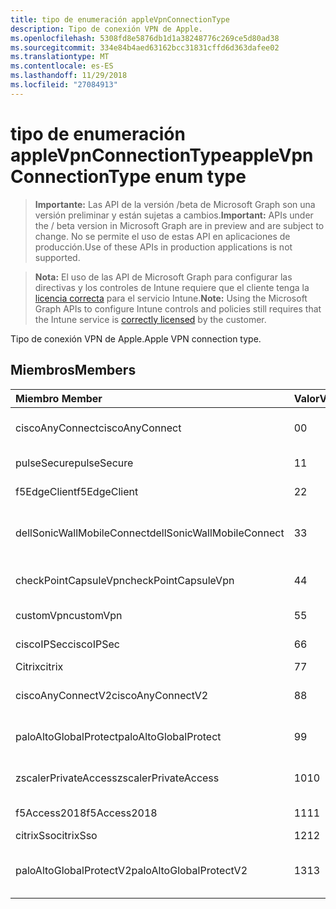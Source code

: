 ```yaml
---
title: tipo de enumeración appleVpnConnectionType
description: Tipo de conexión VPN de Apple.
ms.openlocfilehash: 5308fd8e5876db1d1a38248776c269ce5d80ad38
ms.sourcegitcommit: 334e84b4aed63162bcc31831cffd6d363dafee02
ms.translationtype: MT
ms.contentlocale: es-ES
ms.lasthandoff: 11/29/2018
ms.locfileid: "27084913"
---
```

# <a name="applevpnconnectiontype-enum-type"></a><span data-ttu-id="2ec38-103">tipo de enumeración appleVpnConnectionType</span><span class="sxs-lookup"><span data-stu-id="2ec38-103">appleVpnConnectionType enum type</span></span>

> <span data-ttu-id="2ec38-104">**Importante:** Las API de la versión /beta de Microsoft Graph son una versión preliminar y están sujetas a cambios.</span><span class="sxs-lookup"><span data-stu-id="2ec38-104">**Important:** APIs under the / beta version in Microsoft Graph are in preview and are subject to change.</span></span> <span data-ttu-id="2ec38-105">No se permite el uso de estas API en aplicaciones de producción.</span><span class="sxs-lookup"><span data-stu-id="2ec38-105">Use of these APIs in production applications is not supported.</span></span>

> <span data-ttu-id="2ec38-106">**Nota:** El uso de las API de Microsoft Graph para configurar las directivas y los controles de Intune requiere que el cliente tenga la [licencia correcta](https://go.microsoft.com/fwlink/?linkid=839381) para el servicio Intune.</span><span class="sxs-lookup"><span data-stu-id="2ec38-106">**Note:** Using the Microsoft Graph APIs to configure Intune controls and policies still requires that the Intune service is [correctly licensed](https://go.microsoft.com/fwlink/?linkid=839381) by the customer.</span></span>

<span data-ttu-id="2ec38-107">Tipo de conexión VPN de Apple.</span><span class="sxs-lookup"><span data-stu-id="2ec38-107">Apple VPN connection type.</span></span>
## <a name="members"></a><span data-ttu-id="2ec38-108">Miembros</span><span class="sxs-lookup"><span data-stu-id="2ec38-108">Members</span></span>
|<span data-ttu-id="2ec38-109">Miembro	</span><span class="sxs-lookup"><span data-stu-id="2ec38-109">Member</span></span>|<span data-ttu-id="2ec38-110">Valor</span><span class="sxs-lookup"><span data-stu-id="2ec38-110">Value</span></span>|<span data-ttu-id="2ec38-111">Descripción</span><span class="sxs-lookup"><span data-stu-id="2ec38-111">Description</span></span>|
|:---|:---|:---|
|<span data-ttu-id="2ec38-112">ciscoAnyConnect</span><span class="sxs-lookup"><span data-stu-id="2ec38-112">ciscoAnyConnect</span></span>|<span data-ttu-id="2ec38-113">0</span><span class="sxs-lookup"><span data-stu-id="2ec38-113">0</span></span>|<span data-ttu-id="2ec38-114">Cisco AnyConnect.</span><span class="sxs-lookup"><span data-stu-id="2ec38-114">Cisco AnyConnect.</span></span>|
|<span data-ttu-id="2ec38-115">pulseSecure</span><span class="sxs-lookup"><span data-stu-id="2ec38-115">pulseSecure</span></span>|<span data-ttu-id="2ec38-116">1</span><span class="sxs-lookup"><span data-stu-id="2ec38-116">1</span></span>|<span data-ttu-id="2ec38-117">Impulsos seguro.</span><span class="sxs-lookup"><span data-stu-id="2ec38-117">Pulse Secure.</span></span>|
|<span data-ttu-id="2ec38-118">f5EdgeClient</span><span class="sxs-lookup"><span data-stu-id="2ec38-118">f5EdgeClient</span></span>|<span data-ttu-id="2ec38-119">2</span><span class="sxs-lookup"><span data-stu-id="2ec38-119">2</span></span>|<span data-ttu-id="2ec38-120">F5 Cliente de borde.</span><span class="sxs-lookup"><span data-stu-id="2ec38-120">F5 Edge Client.</span></span>|
|<span data-ttu-id="2ec38-121">dellSonicWallMobileConnect</span><span class="sxs-lookup"><span data-stu-id="2ec38-121">dellSonicWallMobileConnect</span></span>|<span data-ttu-id="2ec38-122">3</span><span class="sxs-lookup"><span data-stu-id="2ec38-122">3</span></span>|<span data-ttu-id="2ec38-123">Conexión de SonicWALL Mobile de Dell.</span><span class="sxs-lookup"><span data-stu-id="2ec38-123">Dell SonicWALL Mobile Connection.</span></span>|
|<span data-ttu-id="2ec38-124">checkPointCapsuleVpn</span><span class="sxs-lookup"><span data-stu-id="2ec38-124">checkPointCapsuleVpn</span></span>|<span data-ttu-id="2ec38-125">4</span><span class="sxs-lookup"><span data-stu-id="2ec38-125">4</span></span>|<span data-ttu-id="2ec38-126">Comprobar punto Cápsula VPN.</span><span class="sxs-lookup"><span data-stu-id="2ec38-126">Check Point Capsule VPN.</span></span>|
|<span data-ttu-id="2ec38-127">customVpn</span><span class="sxs-lookup"><span data-stu-id="2ec38-127">customVpn</span></span>|<span data-ttu-id="2ec38-128">5</span><span class="sxs-lookup"><span data-stu-id="2ec38-128">5</span></span>|<span data-ttu-id="2ec38-129">Custom VPN.</span><span class="sxs-lookup"><span data-stu-id="2ec38-129">Custom VPN.</span></span>|
|<span data-ttu-id="2ec38-130">ciscoIPSec</span><span class="sxs-lookup"><span data-stu-id="2ec38-130">ciscoIPSec</span></span>|<span data-ttu-id="2ec38-131">6</span><span class="sxs-lookup"><span data-stu-id="2ec38-131">6</span></span>|<span data-ttu-id="2ec38-132">Cisco (IPSec).</span><span class="sxs-lookup"><span data-stu-id="2ec38-132">Cisco (IPSec).</span></span>|
|<span data-ttu-id="2ec38-133">Citrix</span><span class="sxs-lookup"><span data-stu-id="2ec38-133">citrix</span></span>|<span data-ttu-id="2ec38-134">7</span><span class="sxs-lookup"><span data-stu-id="2ec38-134">7</span></span>|<span data-ttu-id="2ec38-135">Citrix.</span><span class="sxs-lookup"><span data-stu-id="2ec38-135">Citrix.</span></span>|
|<span data-ttu-id="2ec38-136">ciscoAnyConnectV2</span><span class="sxs-lookup"><span data-stu-id="2ec38-136">ciscoAnyConnectV2</span></span>|<span data-ttu-id="2ec38-137">8</span><span class="sxs-lookup"><span data-stu-id="2ec38-137">8</span></span>|<span data-ttu-id="2ec38-138">Cisco AnyConnect V2.</span><span class="sxs-lookup"><span data-stu-id="2ec38-138">Cisco AnyConnect V2.</span></span>|
|<span data-ttu-id="2ec38-139">paloAltoGlobalProtect</span><span class="sxs-lookup"><span data-stu-id="2ec38-139">paloAltoGlobalProtect</span></span>|<span data-ttu-id="2ec38-140">9</span><span class="sxs-lookup"><span data-stu-id="2ec38-140">9</span></span>|<span data-ttu-id="2ec38-141">Palo Alto redes GlobalProtect.</span><span class="sxs-lookup"><span data-stu-id="2ec38-141">Palo Alto Networks GlobalProtect.</span></span>|
|<span data-ttu-id="2ec38-142">zscalerPrivateAccess</span><span class="sxs-lookup"><span data-stu-id="2ec38-142">zscalerPrivateAccess</span></span>|<span data-ttu-id="2ec38-143">10</span><span class="sxs-lookup"><span data-stu-id="2ec38-143">10</span></span>|<span data-ttu-id="2ec38-144">Acceso de Zscaler privado.</span><span class="sxs-lookup"><span data-stu-id="2ec38-144">Zscaler Private Access.</span></span>|
|<span data-ttu-id="2ec38-145">f5Access2018</span><span class="sxs-lookup"><span data-stu-id="2ec38-145">f5Access2018</span></span>|<span data-ttu-id="2ec38-146">11</span><span class="sxs-lookup"><span data-stu-id="2ec38-146">11</span></span>|<span data-ttu-id="2ec38-147">F5 Acceso 2018.</span><span class="sxs-lookup"><span data-stu-id="2ec38-147">F5 Access 2018.</span></span>|
|<span data-ttu-id="2ec38-148">citrixSso</span><span class="sxs-lookup"><span data-stu-id="2ec38-148">citrixSso</span></span>|<span data-ttu-id="2ec38-149">12</span><span class="sxs-lookup"><span data-stu-id="2ec38-149">12</span></span>|<span data-ttu-id="2ec38-150">Citrix Sso.</span><span class="sxs-lookup"><span data-stu-id="2ec38-150">Citrix Sso.</span></span>|
|<span data-ttu-id="2ec38-151">paloAltoGlobalProtectV2</span><span class="sxs-lookup"><span data-stu-id="2ec38-151">paloAltoGlobalProtectV2</span></span>|<span data-ttu-id="2ec38-152">13</span><span class="sxs-lookup"><span data-stu-id="2ec38-152">13</span></span>|<span data-ttu-id="2ec38-153">Palo Alto redes GlobalProtect V2.</span><span class="sxs-lookup"><span data-stu-id="2ec38-153">Palo Alto Networks GlobalProtect V2.</span></span>|





